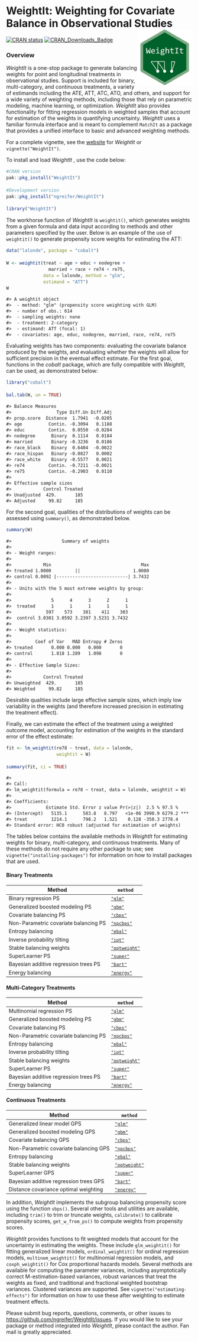 
<!-- README.md is generated from README.Rmd. Please edit that file -->

# WeightIt: Weighting for Covariate Balance in Observational Studies <img src="man/figures/logo.png" align="right" width="150"/>

[![CRAN
status](https://www.r-pkg.org/badges/version/WeightIt?color=00622B)](https://CRAN.R-project.org/package=WeightIt)
[![CRAN_Downloads_Badge](https://cranlogs.r-pkg.org/badges/WeightIt?color=00622B)](https://cran.r-project.org/package=WeightIt)

### Overview

*WeightIt* is a one-stop package to generate balancing weights for point
and longitudinal treatments in observational studies. Support is
included for binary, multi-category, and continuous treatments, a
variety of estimands including the ATE, ATT, ATC, ATO, and others, and
support for a wide variety of weighting methods, including those that
rely on parametric modeling, machine learning, or optimization.
*WeightIt* also provides functionality for fitting regression models in
weighted samples that account for estimation of the weights in
quantifying uncertainty. *WeightIt* uses a familiar formula interface
and is meant to complement `MatchIt` as a package that provides a
unified interface to basic and advanced weighting methods.

For a complete vignette, see the
[website](https://ngreifer.github.io/WeightIt/articles/WeightIt.html)
for *WeightIt* or `vignette("WeightIt")`.

To install and load *WeightIt* , use the code below:

``` r
#CRAN version
pak::pkg_install("WeightIt")

#Development version
pak::pkg_install("ngreifer/WeightIt")

library("WeightIt")
```

The workhorse function of *WeightIt* is `weightit()`, which generates
weights from a given formula and data input according to methods and
other parameters specified by the user. Below is an example of the use
of `weightit()` to generate propensity score weights for estimating the
ATT:

``` r
data("lalonde", package = "cobalt")

W <- weightit(treat ~ age + educ + nodegree + 
                married + race + re74 + re75, 
              data = lalonde, method = "glm", 
              estimand = "ATT")
W
```

    #> A weightit object
    #>  - method: "glm" (propensity score weighting with GLM)
    #>  - number of obs.: 614
    #>  - sampling weights: none
    #>  - treatment: 2-category
    #>  - estimand: ATT (focal: 1)
    #>  - covariates: age, educ, nodegree, married, race, re74, re75

Evaluating weights has two components: evaluating the covariate balance
produced by the weights, and evaluating whether the weights will allow
for sufficient precision in the eventual effect estimate. For the first
goal, functions in the *cobalt* package, which are fully compatible with
*WeightIt*, can be used, as demonstrated below:

``` r
library("cobalt")

bal.tab(W, un = TRUE)
```

    #> Balance Measures
    #>                 Type Diff.Un Diff.Adj
    #> prop.score  Distance  1.7941  -0.0205
    #> age          Contin. -0.3094   0.1188
    #> educ         Contin.  0.0550  -0.0284
    #> nodegree      Binary  0.1114   0.0184
    #> married       Binary -0.3236   0.0186
    #> race_black    Binary  0.6404  -0.0022
    #> race_hispan   Binary -0.0827   0.0002
    #> race_white    Binary -0.5577   0.0021
    #> re74         Contin. -0.7211  -0.0021
    #> re75         Contin. -0.2903   0.0110
    #> 
    #> Effective sample sizes
    #>            Control Treated
    #> Unadjusted  429.       185
    #> Adjusted     99.82     185

For the second goal, qualities of the distributions of weights can be
assessed using `summary()`, as demonstrated below.

``` r
summary(W)
```

    #>                   Summary of weights
    #> 
    #> - Weight ranges:
    #> 
    #>            Min                                  Max
    #> treated 1.0000         ||                    1.0000
    #> control 0.0092 |---------------------------| 3.7432
    #> 
    #> - Units with the 5 most extreme weights by group:
    #>                                            
    #>               5      4      3      2      1
    #>  treated      1      1      1      1      1
    #>             597    573    381    411    303
    #>  control 3.0301 3.0592 3.2397 3.5231 3.7432
    #> 
    #> - Weight statistics:
    #> 
    #>         Coef of Var   MAD Entropy # Zeros
    #> treated       0.000 0.000   0.000       0
    #> control       1.818 1.289   1.098       0
    #> 
    #> - Effective Sample Sizes:
    #> 
    #>            Control Treated
    #> Unweighted  429.       185
    #> Weighted     99.82     185

Desirable qualities include large effective sample sizes, which imply
low variability in the weights (and therefore increased precision in
estimating the treatment effect).

Finally, we can estimate the effect of the treatment using a weighted
outcome model, accounting for estimation of the weights in the standard
error of the effect estimate:

``` r
fit <- lm_weightit(re78 ~ treat, data = lalonde,
                   weightit = W)

summary(fit, ci = TRUE)
```

    #> 
    #> Call:
    #> lm_weightit(formula = re78 ~ treat, data = lalonde, weightit = W)
    #> 
    #> Coefficients:
    #>             Estimate Std. Error z value Pr(>|z|)  2.5 % 97.5 %    
    #> (Intercept)   5135.1      583.8   8.797   <1e-06 3990.9 6279.2 ***
    #> treat         1214.1      798.2   1.521    0.128 -350.3 2778.4    
    #> Standard error: HC0 robust (adjusted for estimation of weights)

The tables below contains the available methods in *WeightIt* for
estimating weights for binary, multi-category, and continuous
treatments. Many of these methods do not require any other package to
use; see `vignette("installing-packages")` for information on how to
install packages that are used.

#### Binary Treatments

| Method | `method` |
|----|----|
| Binary regression PS | [`"glm"`](https://ngreifer.github.io/WeightIt/reference/method_glm.html) |
| Generalized boosted modeling PS | [`"gbm"`](https://ngreifer.github.io/WeightIt/reference/method_gbm.html) |
| Covariate balancing PS | [`"cbps"`](https://ngreifer.github.io/WeightIt/reference/method_cbps.html) |
| Non-Parametric covariate balancing PS | [`"npcbps"`](https://ngreifer.github.io/WeightIt/reference/method_npcbps.html) |
| Entropy balancing | [`"ebal"`](https://ngreifer.github.io/WeightIt/reference/method_ebal.html) |
| Inverse probability tilting | [`"ipt"`](https://ngreifer.github.io/WeightIt/reference/method_ipt.html) |
| Stable balancing weights | [`"optweight"`](https://ngreifer.github.io/WeightIt/reference/method_optweight.html) |
| SuperLearner PS | [`"super"`](https://ngreifer.github.io/WeightIt/reference/method_super.html) |
| Bayesian additive regression trees PS | [`"bart"`](https://ngreifer.github.io/WeightIt/reference/method_bart.html) |
| Energy balancing | [`"energy"`](https://ngreifer.github.io/WeightIt/reference/method_energy.html) |

#### Multi-Category Treatments

| Method | `method` |
|----|----|
| Multinomial regression PS | [`"glm"`](https://ngreifer.github.io/WeightIt/reference/method_glm.html) |
| Generalized boosted modeling PS | [`"gbm"`](https://ngreifer.github.io/WeightIt/reference/method_gbm.html) |
| Covariate balancing PS | [`"cbps"`](https://ngreifer.github.io/WeightIt/reference/method_cbps.html) |
| Non-Parametric covariate balancing PS | [`"npcbps"`](https://ngreifer.github.io/WeightIt/reference/method_npcbps.html) |
| Entropy balancing | [`"ebal"`](https://ngreifer.github.io/WeightIt/reference/method_ebal.html) |
| Inverse probability tilting | [`"ipt"`](https://ngreifer.github.io/WeightIt/reference/method_ipt.html) |
| Stable balancing weights | [`"optweight"`](https://ngreifer.github.io/WeightIt/reference/method_optweight.html) |
| SuperLearner PS | [`"super"`](https://ngreifer.github.io/WeightIt/reference/method_super.html) |
| Bayesian additive regression trees PS | [`"bart"`](https://ngreifer.github.io/WeightIt/reference/method_bart.html) |
| Energy balancing | [`"energy"`](https://ngreifer.github.io/WeightIt/reference/method_energy.html) |

#### Continuous Treatments

| Method | `method` |
|----|----|
| Generalized linear model GPS | [`"glm"`](https://ngreifer.github.io/WeightIt/reference/method_glm.html) |
| Generalized boosted modeling GPS | [`"gbm"`](https://ngreifer.github.io/WeightIt/reference/method_gbm.html) |
| Covariate balancing GPS | [`"cbps"`](https://ngreifer.github.io/WeightIt/reference/method_cbps.html) |
| Non-Parametric covariate balancing GPS | [`"npcbps"`](https://ngreifer.github.io/WeightIt/reference/method_npcbps.html) |
| Entropy balancing | [`"ebal"`](https://ngreifer.github.io/WeightIt/reference/method_ebal.html) |
| Stable balancing weights | [`"optweight"`](https://ngreifer.github.io/WeightIt/reference/method_optweight.html) |
| SuperLearner GPS | [`"super"`](https://ngreifer.github.io/WeightIt/reference/method_super.html) |
| Bayesian additive regression trees GPS | [`"bart"`](https://ngreifer.github.io/WeightIt/reference/method_bart.html) |
| Distance covariance optimal weighting | [`"energy"`](https://ngreifer.github.io/WeightIt/reference/method_energy.html) |

In addition, *WeightIt* implements the subgroup balancing propensity
score using the function `sbps()`. Several other tools and utilities are
available, including `trim()` to trim or truncate weights, `calibrate()`
to calibrate propensity scores, `get_w_from_ps()` to compute weights
from propensity scores.

*WeightIt* provides functions to fit weighted models that account for
the uncertainty in estimating the weights. These include
`glm_weightit()` for fitting generalized linear models,
`ordinal_weightit()` for ordinal regression models,
`multinom_weightit()` for multinomial regression models, and
`coxph_weightit()` for Cox proportional hazards models. Several methods
are available for computing the parameter variances, including
asymptotically correct M-estimation-based variances, robust variances
that treat the weights as fixed, and traditional and fractional weighted
bootstrap variances. Clustered variances are supported. See
`vignette("estimating-effects")` for information on how to use these
after weighting to estimate treatment effects.

Please submit bug reports, questions, comments, or other issues to
<https://github.com/ngreifer/WeightIt/issues>. If you would like to see
your package or method integrated into *WeightIt*, please contact the
author. Fan mail is greatly appreciated.
